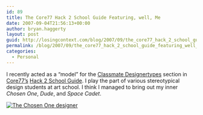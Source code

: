 ```yaml
---
id: 89
title: The Core77 Hack 2 School Guide Featuring, well, Me
date: 2007-09-04T21:56:13+00:00
author: bryan.haggerty
layout: post
guid: http://losingcontext.com/blog/2007/09/the_core77_hack_2_school_guide_featuring_well_me.php
permalink: /blog/2007/09/the_core77_hack_2_school_guide_featuring_well_me/
categories:
  - Personal
---
```

I recently acted as a &#8220;model&#8221; for the [Classmate Designertypes](http://www.core77.com/hack2school/classmates.asp) section in [Core77&#8217;s](http://www.core77.com) [Hack 2 School Guide](http://www.core77.com/hack2school/). I play the part of various stereotypical design students at art school. I think I managed to bring out my inner _Chosen One_, _Dude_, and _Space Cadet_.

[<img src='http://bryanhaggerty.com/blog/wp-content/uploads/2007/09/me-core-hack2school.jpg' alt='The Chosen One designer' class="image-centered" />](http://www.core77.com/hack2school/classmates.asp)